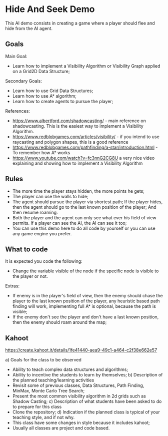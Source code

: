 # Hide And Seek Demo

This AI demo consists in creating a game where a player should flee and hide from the AI agent.

## Goals

Main Goal:

- Learn how to implement a Visibility Algorithm or Visibility Graph applied on a Grid2D Data Structure;

Secondary Goals:

- Learn how to use Grid Data Structures;
- Learn how to use A* algorithm;
- Learn how to create agents to pursue the player;

References:

- https://www.albertford.com/shadowcasting/ - main reference on shadowcasting. This is the easiest way to implement a Visibility Algorithm.
- https://www.redblobgames.com/articles/visibility/ - if you intend to use raycasting and polygon shapes, this is a good reference
- https://www.redblobgames.com/pathfinding/a-star/introduction.html - To remember how A* works
- https://www.youtube.com/watch?v=fc3nnG2CG8U a very nice video explaining and showing how to implement a Visibility Algorithm

## Rules
 
- The more time the player stays hidden, the more points he gets; 
- The player can use the walls to hide; 
- The agent should pursue the player via shortest path; If the player hides, then the agent should go to the last known position of the player; And then resume roaming.
- Both the player and the agent can only see what ever his field of view permits. If a player can see the AI, the AI can see it too;
- You can use this demo here to do all code by yourself or you can use any game engine you prefer.

## What to code

It is expected you code the following:
- Change the variable visible of the node if the specific node is visible to the player or not.

Extras:

- If enemy is in the player's field of view, then the enemy should chase the player to the last known position of the player, any heuristic based path finding will work, implementing full A* is optional, because the path is visible;
- If the enemy don't see the player and don't have a last known position, then the enemy should roam around the map;


## Kahoot 

https://create.kahoot.it/details/1fe41440-aea9-49c1-a464-c2f38e662e57

a) Goals for the class to be observed
- Ability to teach complex data structures and algorithms;
- Ability to incentive the students to learn by themselves;
b) Description of the planned teaching/learning activities
- Revisit some of previous classes, Data Structures, Path Finding, MinMax, Monte Carlo Tree Search;
- Present the most common visibility algorithm in 2d grids such as Shadow Casting; 
c) Description of what students have been asked to do to prepare for this class
- Clone the repository;
d) Indication if the planned class is typical of your teaching style, and if not why.
- This class have some changes in style because it includes kahoot;
- Usually all classes are project and code based.
